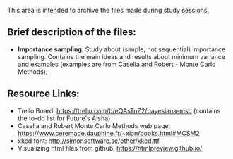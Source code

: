 This area is intended to archive the files made during study sessions. 

## Brief description of the files:
* **Importance sampling**: Study about (simple, not sequential) importance sampling. Contains the main ideas and results about minimum variance and examples (examples are from Casella and Robert - Monte Carlo Methods);

## Resource Links:

* Trello Board: https://trello.com/b/eQAsTnZ2/bayesiana-msc (contains the to-do list for Future's Aisha)
* Casella and Robert Monte Carlo Methods web page: https://www.ceremade.dauphine.fr/~xian/books.html#MCSM2
* xkcd font: http://simonsoftware.se/other/xkcd.ttf
* Visualizing html files from github: https://htmlpreview.github.io/

